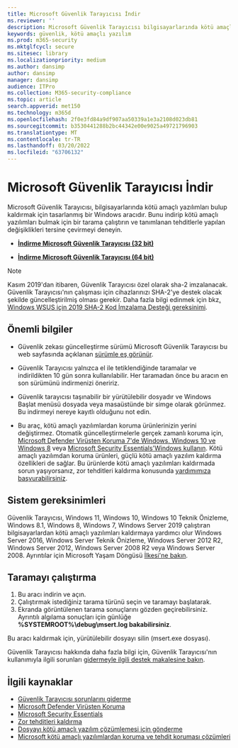 ```yaml
---
title: Microsoft Güvenlik Tarayıcısı İndir
ms.reviewer: ''
description: Microsoft Güvenlik Tarayıcısı bilgisayarlarında kötü amaçlı yazılımları bulup kaldırmak için Windows edin.
keywords: güvenlik, kötü amaçlı yazılım
ms.prod: m365-security
ms.mktglfcycl: secure
ms.sitesec: library
ms.localizationpriority: medium
ms.author: dansimp
author: dansimp
manager: dansimp
audience: ITPro
ms.collection: M365-security-compliance
ms.topic: article
search.appverid: met150
ms.technology: m365d
ms.openlocfilehash: 2f0e3fd84a9df907aa50339a1e3a2108d023db81
ms.sourcegitcommit: b3530441288b2bc44342e00e9025a49721796903
ms.translationtype: MT
ms.contentlocale: tr-TR
ms.lasthandoff: 03/20/2022
ms.locfileid: "63706132"
---
```

# <a name="microsoft-safety-scanner-download"></a>Microsoft Güvenlik Tarayıcısı İndir

Microsoft Güvenlik Tarayıcısı, bilgisayarlarında kötü amaçlı yazılımları bulup kaldırmak için tasarlanmış bir Windows aracıdır. Bunu indirip kötü amaçlı yazılımları bulmak için bir tarama çalıştırın ve tanımlanan tehditlerle yapılan değişiklikleri tersine çevirmeyi deneyin.

- **[İndirme Microsoft Güvenlik Tarayıcısı (32 bit)](https://go.microsoft.com/fwlink/?LinkId=212733)**

- **[İndirme Microsoft Güvenlik Tarayıcısı (64 bit)](https://go.microsoft.com/fwlink/?LinkId=212732)**

> [!NOTE]
> Kasım 2019'dan itibaren, Güvenlik Tarayıcısı özel olarak sha-2 imzalanacak. Güvenlik Tarayıcısı'nın çalışması için cihazlarınızı SHA-2'ye destek olacak şekilde güncelleştirilmiş olması gerekir. Daha fazla bilgi edinmek için bkz[. Windows WSUS için 2019 SHA-2 Kod İmzalama Desteği gereksinimi](https://support.microsoft.com/help/4472027/2019-sha-2-code-signing-support-requirement-for-windows-and-wsus).

## <a name="important-information"></a>Önemli bilgiler

- Güvenlik zekası güncelleştirme sürümü Microsoft Güvenlik Tarayıcısı bu web sayfasında açıklanan [sürümle eş görünür](https://www.microsoft.com/wdsi/definitions).

- Güvenlik Tarayıcısı yalnızca el ile tetiklendiğinde taramalar ve indirildikten 10 gün sonra kullanılabilir. Her taramadan önce bu aracın en son sürümünü indirmenizi öneririz.

- Güvenlik tarayıcısı taşınabilir bir yürütülebilir dosyadır ve Windows Başlat menüsü dosyada veya masaüstünde bir simge olarak görünmez. Bu indirmeyi nereye kayıtlı olduğunu not edin.

- Bu araç, kötü amaçlı yazılımlardan koruma ürünlerinizin yerini değiştirmez. Otomatik güncelleştirmelerle gerçek zamanlı koruma için, [Microsoft Defender Virüsten Koruma 7'de Windows, Windows 10 ve Windows 8](https://www.microsoft.com/windows/comprehensive-security) veya [Microsoft Security Essentials'Windows kullanın](https://support.microsoft.com/help/14210/security-essentials-download). Kötü amaçlı yazılımdan koruma ürünleri, güçlü kötü amaçlı yazılım kaldırma özellikleri de sağlar. Bu ürünlerde kötü amaçlı yazılımları kaldırmada sorun yaşıyorsanız, zor tehditleri kaldırma konusunda [yardımımıza başvurabilirsiniz](https://www.microsoft.com/wdsi/help/troubleshooting-infection).

## <a name="system-requirements"></a>Sistem gereksinimleri

Güvenlik Tarayıcısı, Windows 11, Windows 10, Windows 10 Teknik Önizleme, Windows 8.1, Windows 8, Windows 7, Windows Server 2019 çalıştıran bilgisayarlardan kötü amaçlı yazılımları kaldırmaya yardımcı olur Windows Server 2016, Windows Server Teknik Önizleme, Windows Server 2012 R2, Windows Server 2012, Windows Server 2008 R2 veya Windows Server 2008. Ayrıntılar için Microsoft Yaşam Döngüsü [İlkesi'ne bakın](/lifecycle/).

## <a name="how-to-run-a-scan"></a>Taramayı çalıştırma

1. Bu aracı indirin ve açın.
2. Çalıştırmak istediğiniz tarama türünü seçin ve taramayı başlatarak.
3. Ekranda görüntülenen tarama sonuçlarını gözden geçirebilirsiniz. Ayrıntılı algılama sonuçları için günlüğe **%SYSTEMROOT%\debug\msert.log bakabilirsiniz**.

Bu aracı kaldırmak için, yürütülebilir dosyayı silin (msert.exe dosyası).

Güvenlik Tarayıcısı hakkında daha fazla bilgi için, Güvenlik Tarayıcısı'nın kullanımıyla ilgili sorunları [gidermeyle ilgili destek makalesine bakın](https://support.microsoft.com/kb/2520970).

## <a name="related-resources"></a>İlgili kaynaklar

- [Güvenlik Tarayıcısı sorunlarını giderme](https://support.microsoft.com/help/2520970/how-to-troubleshoot-an-error-when-you-run-the-microsoft-safety-scanner)
- [Microsoft Defender Virüsten Koruma](https://www.microsoft.com/windows/comprehensive-security)
- [Microsoft Security Essentials](https://support.microsoft.com/help/14210/security-essentials-download)
- [Zor tehditleri kaldırma](https://support.microsoft.com/help/4466982/windows-10-troubleshoot-problems-with-detecting-and-removing-malware)
- [Dosyayı kötü amaçlı yazılım çözümlemesi için gönderme](https://www.microsoft.com/wdsi/filesubmission)
- [Microsoft kötü amaçlı yazılımlardan koruma ve tehdit koruması çözümleri](/microsoft-365/security/defender-endpoint/microsoft-defender-endpoint)
